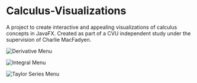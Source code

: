 # Calculus-Visualizations
A project to create interactive and appealing visualizations of calculus concepts in JavaFX. Created as part of a CVU independent study under the supervision of Charlie MacFadyen. 

![Derivative Menu](https://lh3.googleusercontent.com/3IQ6A5fYT5cupSksMQCBRGsH-MyGmcH5YAsJOvQ2oupFTWNoWBFcI4_0O_-5DauynM7gZEP0GjrWewAToJEVmCjAfzOKcdXfosI6395iyhQJMooBEPK_nlV_1kdybMm0tKyiwP6c5ZwjXWtRXv-x12K1_u44icKkVIyGx0RbJsppEGiZ0t64GPOxGOrl3CTJ6dHuIP2O38SpqssRxgzOMawi8pLLWLbUjw5WGEY_lx18kaLtASXngsg42bYyFGOerXiGhcmRgv9YHgD1GGG4S1wn8VOgCOx42dvUx6M9V2VqJxj5lXB85_llX5iGzvK5-HVH_O-0tQaIcKkjjnJ-v-cRm33wfTpfR3lXIvgzTdIzpnvRv2QhId6Jz9O8p-bee77Wi7twUOqVBJWbkZI6MMPDsn7iP71PvOJeBD5g-nK52S7FHA_kQgX4yQmrnNZYBxLTv7MQuIOhsFwOnLH9s1K9w5qgMytCbWpgyE0jJJ2jr0eh7VRLC7pp_2oSUSeZec_WPEH1HhLhagj7PUOm1CO9bLvCQ5EmgriwK_OlTLO-bv39WEx71Ym82IT4DqHigA_W8dBvuYf-ItpAwQb4JgqMMpiGfwaRBfLAL8aC6ADQJPAaxzd9xU7-ctuW6Wmi8vlXMwUV7mx4jX9jVkppLfv9elhS_exatV0rXRXRG98yfWvTM8Aa1Dk0qBgNp6Ku9B0xxkYBq_qY6BxoXLtpgMxcTuL1gmDccJt0WuRG3iVF9G68=w3266-h1862-no)

![Integral Menu](https://lh3.googleusercontent.com/pXvb4nCBvN-76kwbIkLg2w9L3b4oPyFmE1zDDUw5b2eMHj96N8cMNQwJp6JfB_2tu0kSlgEuU-_Qg9mDJvRRDNYSJUV0cd5IYrbmCkZJerP5FmjzTcaS1sgT5ECyQDazSa3FkJnQRbKsoQwPqFSqDvz7FJU3Lv4niFWMKrgWRxowS2RGvnubmGRqaJk8SXrviOpZ4O2PhqBnVjcGOLjN8HYf-0ftW0yu4Xnn_elJLqfg8QIwAGQSzXc1vAG8SOPYzIiAtHTC-zf2ijqwFFxzBy7j09W-EQDTgYAWWmQcRxWoZWT2QEoHWupTKr6-FXYZQ5efNmEmT2bma_UE9q549erv5ls141DH3O-TzFg2eSZcJqS-1GdEOm10PzEQUWad8Wwb81zoTe5NEifT2EK53mJ0CenGfe35pumAv4sHPqMoKoVTKaf1jnMNytcpGRA2CGsW_vKK75BxaYdPzCNhM-JBETGF0Omf9rYd6AXsFXVATLB6bkyV3_PGpG1PlEnWQzrlh35AKMdU9S4z9UpI6u5TB2a8lgCpsYNUQpsJFaL94IwHdilzhooMI5_xr8qgFVPQVTQZF20txciDJ4pxmMUUqWkNHD5EI68yPi8H8-ijz8h7sYl7AcR3tsrUWpdx_74shbDDfvPAbMOyQEJvrYiVIMc4qQXG7hZ5SroAR7kp3m43izDtsTo5jbt8f9IVbck9eRnYZR5O6WbIiLt9_yGmd1qXp3jNLm5riZThP2nimZJr=w3278-h1872-no)

![Taylor Series Menu](https://lh3.googleusercontent.com/YHpC0xh5clCBqYe67YbwbMVSinxx8m-ohBsjbtVPk8d87fCk7BzCPW8DH0jbovcP3JSgb5Ih0BrItqUtRU9GgXKeo_NfnMsna_wFKVc2IKyXUhUSKxQ_da9wmiygAm2BqyaKf6ffrH8JidHmwFKaLdOnXtN3yVnV7pA3wd7oeoL9TRA1-vMmpPkfBvKV8KMDHpxJhHUG4DYpuR-ZkDsSPbf8qXmK6ZhBEeq9Dr0scKeQC-NozMJ9evjYAYPrv0XsXS8XUakCydJyocBubPt8Ej6uN6soxTyVZC2nzq4ev_hci5xxhZivYFoxPSjKsg1x16T3xO6-I2ZH16o83olRH7S7fYgjDmezCaJJ0BAIQqivYPNkqvc_eaW3hPhO8nCUinN-_SHpXr0NDJMjP8SF15bsQH4dfbhAVjNNwpsPzOesMk3ynXPd3LE0HqUigbfxKM7JWbyI00wbahv7dMd3oB1Iieqge_ECy6OY6dAjDuX3_67eUm2bO3aaQZj6RAGSn8xvat4F1qJfRQT8oaWRJKZBBKHGMc2sf5jbk1LtnuOjduhgjDOou3KrdnGPPYqdJwx258-kiHpYfhWM-hwoZoNS_i6P55sIYjZImr-V0jEpyjTtztn_QSUbgsSuf1FGSCaAfOkmGyHBX4GxxT0sQm2XP-d-80ABW8KHDL_Hj4ZMrot65XfTrhwOrm5yxTZkGlbuAbishNdYnBGCGRXCpcEWaDxeqowrKoF86fhKr2ojooNk=w3278-h1870-no)

